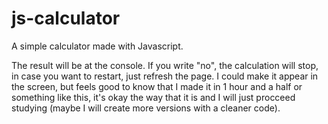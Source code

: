 # js-calculator
A simple calculator made with Javascript.

The result will be at the console. If you write "no", the calculation will stop, in case you want to restart, just refresh the page.
I could make it appear in the screen, but feels good to know that I made it in 1 hour and a half or something like this, it's okay the way that it is
and I will just procceed studying (maybe I will create more versions with a cleaner code).
